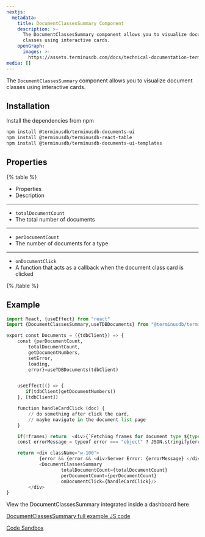 ```yaml
---
nextjs:
  metadata:
    title: DocumentClassesSummary Component
    description: >-
      The DocumentClassesSummary component allows you to visualize document
      classes using interactive cards.
    openGraph:
      images: >-
        https://assets.terminusdb.com/docs/technical-documentation-terminuscms-og.png
media: []
---
```


The `DocumentClassesSummary` component allows you to visualize document classes using interactive cards.

## Installation

Install the dependencies from npm

```bash
npm install @terminusdb/terminusdb-documents-ui
npm install @terminusdb/terminusdb-react-table
npm install @terminusdb/terminusdb-documents-ui-templates
```

## Properties

{% table %}

- Properties
- Description

---

- `totalDocumentCount`
- The total number of documents

---

- `perDocumentCount`
- The number of documents for a type

---

- `onDocumentClick`
- A function that acts as a callback when the document class card is clicked

{% /table %}

## Example

```python
import React, {useEffect} from "react"
import {DocumentClassesSummary,useTDBDocuments} from "@terminusdb/terminusdb-documents-ui-template"

export const Documents = ({tdbClient}) => {   
    const {perDocumentCount,
        totalDocumentCount, 
        getDocumentNumbers,
        setError,
        loading,
        error}=useTDBDocuments(tdbClient)


    useEffect(() => {
       if(tdbClient)getDocumentNumbers()
    }, [tdbClient])

    function handleCardClick (doc) {
        // do something after click the card, 
        // maybe navigate in the document list page
    }

    if(!frames) return  <div>{`Fetching frames for document type ${type} ...`}</div>
    const errorMessage = typeof error === "object" ? JSON.stringify(error,null,4) : error

    return <div className="w-100">
            {error && {error && <div>Server Error: {errorMessage} </div>}
            <DocumentClassesSummary 
                    totalDocumentCount={totalDocumentCount}
                    perDocumentCount={perDocumentCount} 
                    onDocumentClick={handleCardClick}/>
        </div>
}
```

View the DocumentClassesSummary integrated inside a dashboard here

[DocumentClassesSummary full example JS code](https://github.com/terminusdb/dashboard-examples-sandbox/blob/main/terminusdb-documents-ui-template-example/dashboard-demo/src/pages/Documents.js)

[Code Sandbox](https://codesandbox.io/s/github/terminusdb/dashboard-examples-sandbox/tree/main/terminusdb-documents-ui-template-example/dashboard-demo)